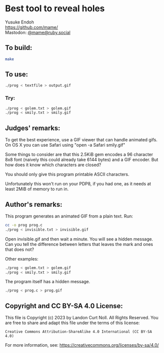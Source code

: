 # Best tool to reveal holes

Yusuke Endoh\
<https://github.com/mame/>\
Mastodon: [@mame@ruby.social](https://ruby.social/@mame)


## To build:

```sh
make
```


## To use:

```sh
./prog < textfile > output.gif
```


### Try:

```sh
./prog < golem.txt > golem.gif
./prog < smily.txt > smily.gif
```


## Judges' remarks:

To get the best experience, use a GIF viewer that can handle animated gifs.
On OS X you can use Safari using "open -a Safari smily.gif"

Some things to consider are that this 2.5KiB gem encodes a 96 character 8x8
font (naively this could already take 6144 bytes) and a GIF encoder.  But
how does it know which characters are closed?

You should only give this program printable ASCII characters.

Unfortunately this won't run on your PDP8, if you had one, as it needs at
least 2MiB of memory to run in.


## Author's remarks:

This program generates an animated GIF from a plain text.  Run:

```sh
cc -o prog prog.c
./prog < invisible.txt > invisible.gif
```

Open invisible.gif and then wait a minute.  You will see a hidden message.
Can you tell the difference between letters that leaves the mark and ones that does not?

Other examples:

```sh
./prog < golem.txt > golem.gif
./prog < smily.txt > smily.gif
```

The program itself has a hidden message.

```sh
./prog < prog.c > prog.gif
```


## Copyright and CC BY-SA 4.0 License:

This file is Copyright (c) 2023 by Landon Curt Noll.  All Rights Reserved.
You are free to share and adapt this file under the terms of this license:

    Creative Commons Attribution-ShareAlike 4.0 International (CC BY-SA 4.0)

For more information, see: https://creativecommons.org/licenses/by-sa/4.0/

